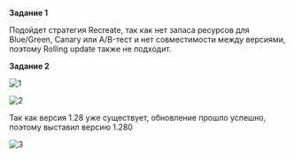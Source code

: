 **Задание 1**

Подойдет стратегия Recreate, так как нет запаса ресурсов для Blue/Green, Canary или A/B-тест и нет совместимости между версиями, поэтому Rolling update также не подходит.

**Задание 2**

![1](https://github.com/user-attachments/assets/67b743aa-80d8-4736-b957-ff704567dfff)

![2](https://github.com/user-attachments/assets/ef49c80d-8cf5-438d-833c-b5953cf9d6e8)

Так как версия 1.28 уже существует, обновление прошло успешно, поэтому выставил версию 1.280

![3](https://github.com/user-attachments/assets/61aff4e7-229b-46fd-9577-e68ced63ef2d)
